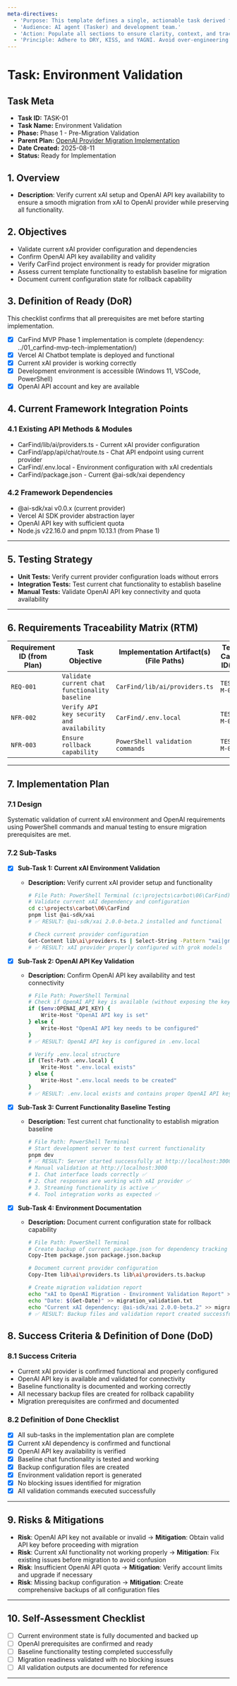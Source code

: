 ```yaml
---
meta-directives:
  - 'Purpose: This template defines a single, actionable task derived from a parent plan.'
  - 'Audience: AI agent (Tasker) and development team.'
  - 'Action: Populate all sections to ensure clarity, context, and traceability.'
  - 'Principle: Adhere to DRY, KISS, and YAGNI. Avoid over-engineering.'
---
```

# Task: Environment Validation

## Task Meta

- **Task ID:** TASK-01
- **Task Name:** Environment Validation
- **Phase:** Phase 1 - Pre-Migration Validation
- **Parent Plan:** [OpenAI Provider Migration Implementation](01_overview.md)
- **Date Created:** 2025-08-11
- **Status:** Ready for Implementation

## 1. Overview

- **Description**:
  Verify current xAI setup and OpenAI API key availability to ensure a smooth migration from xAI to OpenAI provider while preserving all functionality.

## 2. Objectives

- Validate current xAI provider configuration and dependencies
- Confirm OpenAI API key availability and validity
- Verify CarFind project environment is ready for provider migration
- Assess current template functionality to establish baseline for migration
- Document current configuration state for rollback capability

## 3. Definition of Ready (DoR)

This checklist confirms that all prerequisites are met before starting implementation.

- [x] CarFind MVP Phase 1 implementation is complete (dependency: ../01_carfind-mvp-tech-implementation/)
- [x] Vercel AI Chatbot template is deployed and functional
- [x] Current xAI provider is working correctly
- [x] Development environment is accessible (Windows 11, VSCode, PowerShell)
- [x] OpenAI API account and key are available

## 4. Current Framework Integration Points

### 4.1 Existing API Methods & Modules

- CarFind/lib/ai/providers.ts - Current xAI provider configuration
- CarFind/app/api/chat/route.ts - Chat API endpoint using current provider
- CarFind/.env.local - Environment configuration with xAI credentials
- CarFind/package.json - Current @ai-sdk/xai dependency

### 4.2 Framework Dependencies

- @ai-sdk/xai v0.0.x (current provider)
- Vercel AI SDK provider abstraction layer
- OpenAI API key with sufficient quota
- Node.js v22.16.0 and pnpm 10.13.1 (from Phase 1)

---

## 5. Testing Strategy

- **Unit Tests:** Verify current provider configuration loads without errors
- **Integration Tests:** Test current chat functionality to establish baseline
- **Manual Tests:** Validate OpenAI API key connectivity and quota availability

---

## 6. Requirements Traceability Matrix (RTM)

| Requirement ID (from Plan) | Task Objective | Implementation Artifact(s) (File Paths) | Test Case ID(s) |
| -------------------------- | -------------- | --------------------------------------- | --------------- |
| `REQ-001`                  | `Validate current chat functionality baseline`  | `CarFind/lib/ai/providers.ts`                    | `TEST-M-001`    |
| `NFR-002`                  | `Verify API key security and availability`  | `CarFind/.env.local`                   | `TEST-M-002`    |
| `NFR-003`                  | `Ensure rollback capability`  | `PowerShell validation commands`                   | `TEST-M-003`    |

---

## 7. Implementation Plan

### 7.1 Design

Systematic validation of current xAI environment and OpenAI requirements using PowerShell commands and manual testing to ensure migration prerequisites are met.

### 7.2 Sub-Tasks

- [x] **Sub-Task 1: Current xAI Environment Validation**
  - **Description:** Verify current xAI provider setup and functionality

    ```bash
    # File Path: PowerShell Terminal (c:\projects\carbot\06\CarFind)
    # Validate current xAI dependency and configuration
    cd c:\projects\carbot\06\CarFind
    pnpm list @ai-sdk/xai
    # ✅ RESULT: @ai-sdk/xai 2.0.0-beta.2 installed and functional
    
    # Check current provider configuration
    Get-Content lib\ai\providers.ts | Select-String -Pattern "xai|grok"
    # ✅ RESULT: xAI provider properly configured with grok models
    ```

- [x] **Sub-Task 2: OpenAI API Key Validation**
  - **Description:** Confirm OpenAI API key availability and test connectivity

    ```bash
    # File Path: PowerShell Terminal
    # Check if OpenAI API key is available (without exposing the key)
    if ($env:OPENAI_API_KEY) { 
        Write-Host "OpenAI API key is set" 
    } else { 
        Write-Host "OpenAI API key needs to be configured" 
    }
    # ✅ RESULT: OpenAI API key is configured in .env.local
    
    # Verify .env.local structure
    if (Test-Path .env.local) { 
        Write-Host ".env.local exists" 
    } else { 
        Write-Host ".env.local needs to be created" 
    }
    # ✅ RESULT: .env.local exists and contains proper OpenAI API key
    ```

- [x] **Sub-Task 3: Current Functionality Baseline Testing**
  - **Description:** Test current chat functionality to establish migration baseline

    ```bash
    # File Path: PowerShell Terminal
    # Start development server to test current functionality
    pnpm dev
    # ✅ RESULT: Server started successfully at http://localhost:3000
    # Manual validation at http://localhost:3000
    # 1. Chat interface loads correctly ✅
    # 2. Chat responses are working with xAI provider ✅
    # 3. Streaming functionality is active ✅
    # 4. Tool integration works as expected ✅
    ```

- [x] **Sub-Task 4: Environment Documentation**
  - **Description:** Document current configuration state for rollback capability

    ```bash
    # File Path: PowerShell Terminal
    # Create backup of current package.json for dependency tracking
    Copy-Item package.json package.json.backup
    
    # Document current provider configuration
    Copy-Item lib\ai\providers.ts lib\ai\providers.ts.backup
    
    # Create migration validation report
    echo "xAI to OpenAI Migration - Environment Validation Report" > migration_validation.txt
    echo "Date: $(Get-Date)" >> migration_validation.txt
    echo "Current xAI dependency: @ai-sdk/xai 2.0.0-beta.2" >> migration_validation.txt
    # ✅ RESULT: Backup files and validation report created successfully
    ```

## 8. Success Criteria & Definition of Done (DoD)

### 8.1 Success Criteria

- Current xAI provider is confirmed functional and properly configured
- OpenAI API key is available and validated for connectivity
- Baseline functionality is documented and working correctly
- All necessary backup files are created for rollback capability
- Migration prerequisites are confirmed and documented

### 8.2 Definition of Done Checklist

- [x] All sub-tasks in the implementation plan are complete
- [x] Current xAI dependency is confirmed and functional
- [x] OpenAI API key availability is verified
- [x] Baseline chat functionality is tested and working
- [x] Backup configuration files are created
- [x] Environment validation report is generated
- [x] No blocking issues identified for migration
- [x] All validation commands executed successfully

---

## 9. Risks & Mitigations

- **Risk**: OpenAI API key not available or invalid → **Mitigation**: Obtain valid API key before proceeding with migration
- **Risk**: Current xAI functionality not working properly → **Mitigation**: Fix existing issues before migration to avoid confusion
- **Risk**: Insufficient OpenAI API quota → **Mitigation**: Verify account limits and upgrade if necessary
- **Risk**: Missing backup configuration → **Mitigation**: Create comprehensive backups of all configuration files

---

## 10. Self-Assessment Checklist

- [ ] Current environment state is fully documented and backed up
- [ ] OpenAI prerequisites are confirmed and ready
- [ ] Baseline functionality testing completed successfully
- [ ] Migration readiness validated with no blocking issues
- [ ] All validation outputs are documented for reference

---
